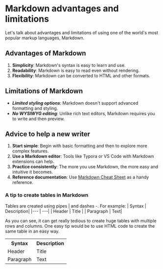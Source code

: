 # Markdown advantages and limitations
Let's talk about advantages and limitations of using one of the world's most popular markup languages, Markdown. 
## Advantages of Markdown
1. **Simplicity**: Markdown's syntax is easy to learn and use.
2. **Readability**: Markdown is easy to read even without rendering.
3. **Flexibility**: Markdown can be converted to HTML and other formats.
## Limitations of Markdown
- _**Limited styling options**_: Markdown doesn't support advanced formatting and styling.
- _**No WYSIWYG editing**_: Unlike rich text editors, Markdown requires you to write and then preview.
  
## Advice to help a new writer

1. **Start simple**: Begin with basic formatting and then to explore more complex features.
2. **Use a Markdown editor**: Tools like Typora or VS Code with Markdown extensions can help.
3. **Practice consistently**: The more you use Markdown, the more easy and intuitive it becomes.
4. **Reference documentation**: Use [Markdown Cheat Sheet](https://www.markdownguide.org/cheat-sheet/) as a handy reference.

### A tip to create tables in Markdown

Tables are created using pipes | and dashes -. For example:
| Syntax | Description|
|--- | ---|
| Header | Title |
| Paragraph | Text|

As you can see, it can get really tedious to create huge tables with multiple rows and columns.
One easy tip would be to use HTML code to create the same table in an easy way. 
<table>
  <tr>
    <th>Syntax</th>
    <th>Description</th>
  </tr>
  <tr>
    <td>Header</td>
    <td>Title</td>
  </tr>
  <tr>
    <td>Paragraph</td>
    <td>Text</td>
  </tr>
</table>
